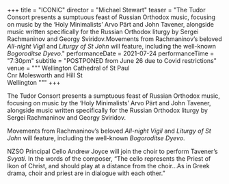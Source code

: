 +++
title = "ICONIC"
director = "Michael Stewart"
teaser = "The Tudor Consort presents a sumptuous feast of Russian Orthodox music, focusing on music by the ‘Holy Minimalists’ Arvo Pärt and John Tavener, alongside music written specifically for the Russian Orthodox liturgy by Sergei Rachmaninov and Georgy Sviridov.Movements from Rachmaninov’s beloved *All-night Vigil* and *Liturgy of St John* will feature, including the well-known *Bogoroditse Dyevo*."
performanceDate = 2021-07-24
performanceTime = "7:30pm"
subtitle = "POSTPONED from June 26 due to Covid restrictions"
venue = """
Wellington Cathedral of St Paul  
Cnr Molesworth and Hill St  
Wellington
"""
+++

The Tudor Consort presents a sumptuous feast of Russian Orthodox music, focusing on music by the ‘Holy Minimalists’ Arvo Pärt and John Tavener, alongside music written specifically for the Russian Orthodox liturgy by Sergei Rachmaninov and Georgy Sviridov.


Movements from Rachmaninov’s beloved *All-night Vigil* and *Liturgy of St John* will feature, including the well-known *Bogoroditse Dyevo*.


NZSO Principal Cello Andrew Joyce will join the choir to perform Tavener’s *Svyati*. In the words of the composer, “The cello represents the Priest of Ikon of Christ, and should play at a distance from the choir...As in Greek drama, choir and priest are in dialogue with each other.”
